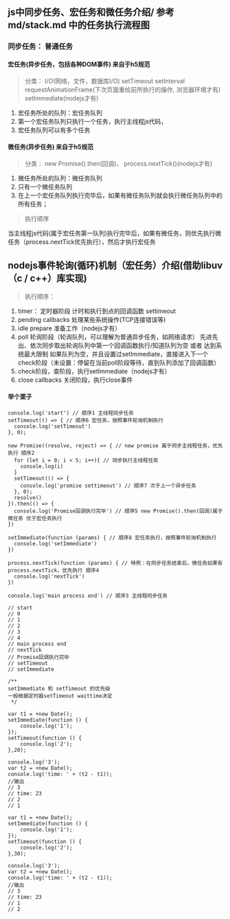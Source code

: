 ## js中同步任务、宏任务和微任务介绍/ 参考 md/stack.md 中的任务执行流程图
### 同步任务： 普通任务
#### 宏任务(异步任务，包括各种DOM事件) 来自于h5规范

> 分类： I/O(网络，文件，数据库I/O) setTimeout  setInterval requestAnimationFrame(下次页面重绘前所执行的操作, 浏览器环境才有) setImmediate(nodejs才有)

1. 宏任务所处的队列：宏任务队列
2. 第一个宏任务队列只执行一个任务，执行主线程js代码，
3. 宏任务队列可以有多个任务
#### 微任务(异步任务) 来自于h5规范

> 分类： new Promise().then(回调)、 process.nextTick()(nodejs才有)

1. 微任务所处的队列：微任务队列
2. 只有一个微任务队列
3. 在上一个宏任务队列执行完毕后，如果有微任务队列就会执行微任务队列中的所有任务；

> 执行顺序

当主线程js代码(属于宏任务第一队列)执行完毕后，如果有微任务，则优先执行微任务（process.nextTick优先执行），然后才执行宏任务

## nodejs事件轮询(循环)机制（宏任务）介绍(借助libuv（c / c++）库实现)

> 执行顺序：

1. timer： 定时器阶段 计时和执行到点的回调函数 settimeout
2. pending callbacks 处理某些系统操作(TCP连接错误等)
3. idle prepare 准备工作（nodejs才有）
4. poll 轮询阶段（轮询队列，可以理解为普通异步任务，如网络请求） 先进先出、依次同步取出轮询队列中第一个回调函数执行/知道队列为空 或者 达到系统最大限制
如果队列为空，并且设置过setImmediate，直接进入下一个check阶段（未设置：停留在当前poll阶段等待，直到队列添加了回调函数）
5. check阶段，查阶段，执行setImmediate（nodejs才有）
6. close callbacks 关闭阶段，执行close事件

#### 举个栗子

```
console.log('start') // 顺序1 主线程同步任务
setTimeout(() => { // 顺序6 宏任务，按照事件轮询机制执行
  console.log('setTimeout')
}, 0);

new Promise((resolve, reject) => { // new promise 属于同步主线程任务，优先执行 顺序2
  for (let i = 0; i < 5; i++){ // 同步执行主线程任务
    console.log(i)
  }
  setTimeout(() => {
    console.log('promise settimeout') // 顺序7 次于上一个异步任务
  }, 0);
  resolve()
}).then(() => {
  console.log('Promise回调执行完毕') // 顺序5 new Promise().then(回调)属于微任务 优于宏任务执行
})

setImmediate(function (params) { // 顺序8 宏任务执行，按照事件轮询机制执行
  console.log('setImmediate')
})

process.nextTick(function (params) { // 特例：在同步任务结束后，微任务如果有process.nextTick，优先执行 顺序4
  console.log('nextTick')
})

console.log('main process end') // 顺序3 主线程同步任务

// start
// 0
// 1
// 2
// 3
// 4
// main process end
// nextTick
// Promise回调执行完毕
// setTimeout
// setImmediate

/**
setImmediate 和 setTimeout 的优先级
一般根据定时器setTimeout waittime决定
 */

var t1 = +new Date();
setImmediate(function () {
    console.log('1');
});
setTimeout(function () {
    console.log('2');
},20);

console.log('3');
var t2 = +new Date();
console.log('time: ' + (t2 - t1));
//输出
// 3
// time: 23
// 2
// 1

var t1 = +new Date();
setImmediate(function () {
    console.log('1');
});
setTimeout(function () {
    console.log('2');
},30);

console.log('3');
var t2 = +new Date();
console.log('time: ' + (t2 - t1));
//输出
// 3
// time: 23
// 1
// 2
```
